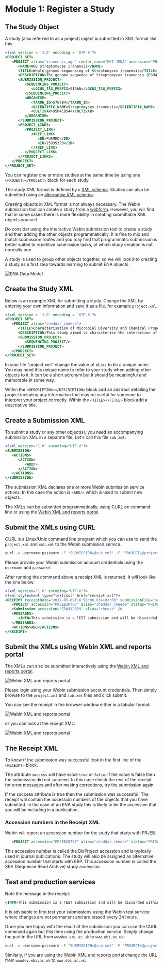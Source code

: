 # Module 1: Register a Study

## The Study Object

A study (also referred to as a project) object is submitted in XML format like this:

```xml
<?xml version = '1.0' encoding = 'UTF-8'?>
<PROJECT_SET>
   <PROJECT alias="iranensis_wgs" center_name="HKI JENA" accession="PRJEB5932">
      <NAME>WGS Streptomyces iranensis</NAME>
      <TITLE>Whole-genome sequencing of Streptomyces iranensis</TITLE>
      <DESCRIPTION>The genome sequence of Streptomyces iranensis (DSM41954) was obtained using Illumina HiSeq2000. The genome was assembled using a hybrid assembly approach based on Velvet and Newbler. The resulting genome has been annotated with a specific focus on secondary metabolite gene clusters.</DESCRIPTION>
      <SUBMISSION_PROJECT>
         <SEQUENCING_PROJECT>
            <LOCUS_TAG_PREFIX>SIRAN</LOCUS_TAG_PREFIX>
         </SEQUENCING_PROJECT>
         <ORGANISM>
            <TAXON_ID>576784</TAXON_ID>
            <SCIENTIFIC_NAME>Streptomyces iranensis</SCIENTIFIC_NAME>
            <CULTIVAR>DSM41954</CULTIVAR>
         </ORGANISM>
      </SUBMISSION_PROJECT>
      <PROJECT_LINKS>
         <PROJECT_LINK>
            <XREF_LINK>
               <DB>PUBMED</DB>
               <ID>25035323</ID>
            </XREF_LINK>
         </PROJECT_LINK>
      </PROJECT_LINKS>
   </PROJECT>
</PROJECT_SET>
```

You can register one or more studies at the same time by using one `<PROJECT></PROJECT>` block for each study.

The study XML format is defined by a [XML schema](ftp://ftp.sra.ebi.ac.uk/meta/xsd/sra_1_5/ENA.project.xsd).
Studies can also be submitted using an [alternative XML schema](ftp://ftp.sra.ebi.ac.uk/meta/xsd/sra_1_5/SRA.project.xsd).

Creating objects in XML format is not always necessary. The Webin submission tool can create a study from a <a href="./mod_02.html">webform</a>. 
However, you will find that in some cases there is more flexibility in creating submittable XML objects yourself. 

Do consider using the interactive Webin submission tool to create a study and then adding the other objects programmatically. It is fine to mix and match submission routes and you may find that programmatic submission is better suited to repetitive submission tasks, of which study creation is not normally one.

A study is used to group other objects together, so we will look into creating a study
as a first step towards learning to submit ENA objects.

![ENA Data Model](images/webin_data_model_study.png) 

## Create the Study XML

Below is an example XML for submitting a study. Change the XML by entering your own information and save it as a file, for example `project.xml`.

```xml
<?xml version = '1.0' encoding = 'UTF-8'?>
<PROJECT_SET>
   <PROJECT alias="cheddar_cheese">
      <TITLE>Characterisation of Microbial Diversity and Chemical Properties of Cheddar Cheese Prepared from Heat-treated Milk</TITLE>
      <DESCRIPTION>This study aimed to characterise the interaction of microbial diversity and chemical properties of Cheddar cheese after three different heat treatments of milk</DESCRIPTION>
      <SUBMISSION_PROJECT>
         <SEQUENCING_PROJECT/>
      </SUBMISSION_PROJECT>
   </PROJECT>
</PROJECT_SET>
```

In your file "project.xml" change the value of `alias` to be a unique name. 
You may need this unique name to refer to your study when adding other objects to it. 
It can be a short acronym but it should be meaningful and memorable in some way.

Within the `<DESCRIPTION></DESCRIPTION>` block add an abstract detailing the project including any information that may be 
useful for someone to interpret your project correctly. Within the `<TITLE></TITLE>` block add a descriptive title. 

## Create a Submission XML

To submit a study or any other object(s), you need an accompanying submission XML in a separate file. 
Let's call this file `sub.xml`. 

```xml
<?xml version="1.0" encoding="UTF-8"?>
<SUBMISSION>
   <ACTIONS>
      <ACTION>
         <ADD/>
      </ACTION>
   </ACTIONS>
</SUBMISSION>
```

The submission XML declares one or more Webin submission service actions. 
In this case the action is `<ADD/>` which is used to submit new objects. 

The XMLs can be submitted programmatically, using CURL on command line or 
using the [Webin XML and reports portal](prog_11.html).

## Submit the XMLs using CURL 

CURL is a Linux/Unix command line program which you can use to send the `project.xml` and `sub.xml`
to the Webin submission service.

```bash
curl -u username:password -F "SUBMISSION=@sub.xml" -F "PROJECT=@project.xml" "https://wwwdev.ebi.ac.uk/ena/submit/drop-box/submit/"
```

Please provide your Webin submission account credentials using the `username` and `password`.

After running the command above a receipt XML is returned. It will look like the one below:

```xml
<?xml version="1.0" encoding="UTF-8"?>
<?xml-stylesheet type="text/xsl" href="receipt.xsl"?>
<RECEIPT receiptDate="2017-05-09T16:58:08.634+01:00" submissionFile="sub.xml" success="true">
   <PROJECT accession="PRJEB20767" alias="cheddar_cheese" status="PRIVATE" />
   <Submission accession="ERA912529" alias="cheese" />
   <MESSAGES>
      <INFO>This submission is a TEST submission and will be discarded within 24 hours</INFO>
   </MESSAGES>
   <ACTIONS>ADD</ACTIONS>
</RECEIPT>
```

## Submit the XMLs using Webin XML and reports portal

The XMLs can also be submitted interactively using the [Webin XML and reports portal](prog_11.html).
 
![Webin XML and reports portal](images/webin_portal_study.png) 

Please login using your Webin submission account credentials. 
Then simply browse to the `project.xml` and `sub.xml` files and click submit. 

You can see the receipt in the browser window either in a tabular format:

![Webin XML and reports portal](images/webin_portal_study2.png)

or you can look at the receipt XML:

![Webin XML and reports portal](images/webin_portal_study3.png)

## The Receipt XML

To know if the submission was successful look in the first line of the `<RECEIPT>` block. 

The attribute `success` will have value `true` or `false`. If the value 
is false then the submission did not succeed. In this case check the rest of 
the receipt for error messages and after making corrections, try the submission again. 

If the success attribute is true then the submission was successful. The receipt will 
contain the accession numbers of the objects that you have submitted. In the case of 
an ENA study this is likely to be the accession that you will be including in a 
publication.

### Accession numbers in the Receipt XML

Webin will report an accession number for the study that starts with PRJEB.
 
```xml
   <PROJECT accession="PRJEB20767" alias="cheddar_cheese" status="PRIVATE" />
```
 
This accession number is called the BioProject accession and is typically used in journal publications. The study will
also be assigned an alternative accession number that starts with ERP. This accession number is called the SRA 
(Sequence Read Archive) study accession.

## Test and production services

Note the message in the receipt:
```xml
<INFO>This submission is a TEST submission and will be discarded within 24 hours</INFO>
```

It is advisable to first test your submissions using the Webin test service where changes are not permanent 
and are erased every 24 hours. 

Once you are happy with the result of the submission you can use the CURL command again 
but this time using the production service. Simply change the part in the URL from `wwwdev.ebi.ac.uk` to 
`www.ebi.ac.uk`:

```bash
curl -u username:password -F "SUBMISSION=@sub.xml" -F "PROJECT=@project.xml" "https://www.ebi.ac.uk/ena/submit/drop-box/submit/"
```

Similarly, if you are using the [Webin XML and reports portal](prog_11.html) change the URL from 
`wwwdev.ebi.ac.uk` to `www.ebi.ac.uk`.
